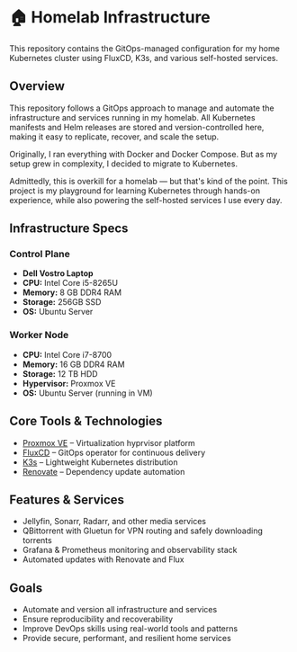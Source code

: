 # 🏠 Homelab Infrastructure

This repository contains the GitOps-managed configuration for my home Kubernetes cluster using FluxCD, K3s, and various self-hosted services.

## Overview

This repository follows a GitOps approach to manage and automate the infrastructure and services running in my homelab. All Kubernetes manifests and Helm releases are stored and version-controlled here, making it easy to replicate, recover, and scale the setup.

Originally, I ran everything with Docker and Docker Compose. But as my setup grew in complexity, I decided to migrate to Kubernetes.

Admittedly, this is overkill for a homelab — but that's kind of the point. This project is my playground for learning Kubernetes through hands-on experience, while also powering the self-hosted services I use every day.

## Infrastructure Specs

### Control Plane 
- **Dell Vostro Laptop** 
- **CPU:** Intel Core i5-8265U 
- **Memory:** 8 GB DDR4 RAM 
- **Storage:** 256GB SSD
- **OS:** Ubuntu Server

### Worker Node
- **CPU:** Intel Core i7-8700  
- **Memory:** 16 GB DDR4 RAM
- **Storage:** 12 TB HDD  
- **Hypervisor:** Proxmox VE
- **OS:** Ubuntu Server (running in VM)

## Core Tools & Technologies

- [Proxmox VE](https://www.proxmox.com/) – Virtualization hyprvisor platform
- [FluxCD](https://fluxcd.io/) – GitOps operator for continuous delivery
- [K3s](https://k3s.io/) – Lightweight Kubernetes distribution
- [Renovate](https://www.mend.io/free-developer-tools/renovate/) – Dependency update automation  

## Features & Services

- Jellyfin, Sonarr, Radarr, and other media services  
- QBittorrent with Gluetun for VPN routing and safely downloading torrents  
- Grafana & Prometheus monitoring and observability stack  
- Automated updates with Renovate and Flux

## Goals

- Automate and version all infrastructure and services  
- Ensure reproducibility and recoverability  
- Improve DevOps skills using real-world tools and patterns  
- Provide secure, performant, and resilient home services 